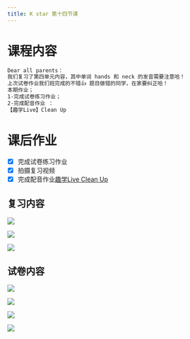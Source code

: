```yaml
---
title: K star 第十四节课
---
```


# 课程内容

```bash
Dear all parents：
我们复习了第四单元内容，其中单词 hands 和 neck 的发音需要注意哈！
上次试卷作业我们班完成的不错👍 题目做错的同学，在家要纠正哈！
本期作业；
1-完成试卷练习作业；
2-完成配音作业 ：
【趣学Live】Clean Up
```

# 课后作业

- [x] 完成试卷练习作业
- [x] 拍摄复习视频
- [x] 完成配音作业[趣学Live Clean Up](https://children2.qupeiyin.com/index.php?m=home&c=Activity&a=childshare_video&course=MDAwMDAwMDAwMLCdumKBi6aU&uid=MDAwMDAwMDAwMLCHrqyCe76Ur6eacg)

## 复习内容

![](2020-11-08-amy/01.png)

![](2020-11-08-amy/02.png)

![](2020-11-08-amy/03.png)

## 试卷内容

![](2020-11-08-amy/1-1.png)

![](2020-11-08-amy/1-2.png)

![](2020-11-08-amy/1-3.png)

![](2020-11-08-amy/1-4.png)
